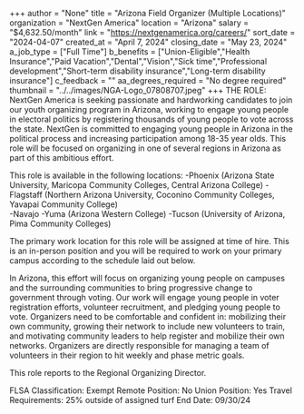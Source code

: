 +++
author = "None"
title = "Arizona Field Organizer (Multiple Locations)"
organization = "NextGen America"
location = "Arizona"
salary = "$4,632.50/month"
link = "https://nextgenamerica.org/careers/"
sort_date = "2024-04-07"
created_at = "April 7, 2024"
closing_date = "May 23, 2024"
a_job_type = ["Full Time"]
b_benefits = ["Union-Eligible","Health Insurance","Paid Vacation","Dental","Vision","Sick time","Professional development","Short-term disability insurance","Long-term disability insurance"]
c_feedback = ""
aa_degrees_required = "No degree required"
thumbnail = "../../images/NGA-Logo_07808707.jpeg"
+++
THE ROLE: 
NextGen America is seeking passionate and hardworking candidates to join our youth organizing program in Arizona, working to engage young people in electoral politics by registering thousands of young people to vote across the state. NextGen is committed to engaging young people in Arizona in the political process and increasing participation among 18-35 year olds. This role will be focused on organizing in one of several regions in Arizona as part of this ambitious effort. 

This role is available in the following locations: 
-Phoenix (Arizona State University, Maricopa Community Colleges, Central Arizona College)
-Flagstaff (Northern Arizona University, Coconino Community Colleges, Yavapai Community College)  
-Navajo
-Yuma (Arizona Western College)
-Tucson (University of Arizona, Pima Community Colleges)

The primary work location for this role will be assigned at time of hire. This is an in-person position and you will be required to work on your primary campus according to the schedule laid out below. 

In Arizona, this effort will focus on organizing young people on campuses and the surrounding communities to bring progressive change to government through voting. Our work will engage young people in voter registration efforts, volunteer recruitment, and pledging young people to vote. Organizers need to be comfortable and confident in: mobilizing their own community, growing their network to include new volunteers to train, and motivating community leaders to help register and mobilize their own networks. Organizers are directly responsible for managing a team of volunteers in their region to hit weekly and phase metric goals. 

This role reports to the Regional Organizing Director. 

FLSA Classification: Exempt
Remote Position: No
Union Position: Yes
Travel Requirements: 25% outside of assigned turf
End Date: 09/30/24
